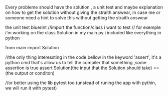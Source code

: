 

Every probleme should have the solution , a unit test and maybe explanation on how to get the solution without giving the straith answear, in case me or someone need a hint to solve this without getting the straith answear



the unit test bluerint
//import the function/class i want to test
// for exemple i'm working on the class Solution in my main.py i included like everything in python

from main import Solution

//the only thing interessting in the code bellow in the keyword 'assert', it's a python cmd that's allow us to tell the compiler that something ,some assertion is true
assert Solution(the input that the Solution should take) == (the output or conditon)

//or better using the lib pytest too (unstead of runing the app with pythin, we will run it with pytest)
